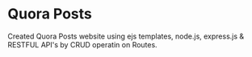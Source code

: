 # Quora Posts

Created Quora Posts website using ejs templates, node.js, express.js & RESTFUL API's by CRUD operatin on Routes.